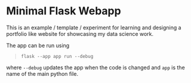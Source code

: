 # Minimal Flask Webapp

This is an example / template / experiment for learning and designing
a portfolio like website for showcasing my data science work.

The app can be run using

>`flask --app app run --debug`

where `--debug` updates the app when the code is changed and `app`
is the name of the main python file.
